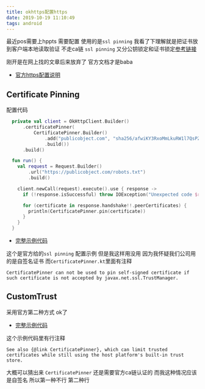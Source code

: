 ```yaml
---
title: okhttps配置https
date: 2019-10-19 11:10:49
tags: android
---
```

最近pos需要上hppts 需要配置 使用的是`ssl pinning` 我看了下理解就是把证书放到客户端本地读取验证 不走ca链 `ssl pinning` 又分公钥锁定和证书锁定[参考链接](https://www.infinisign.com/faq/what-is-ssl-pinning)

刚开是在网上找的文章后来放弃了 官方文档才是baba

- [官方https配置说明](https://square.github.io/okhttp/https/)
<!-- more -->

## Certificate Pinning
配置代码
```kotlin
  private val client = OkHttpClient.Builder()
      .certificatePinner(
          CertificatePinner.Builder()
              .add("publicobject.com", "sha256/afwiKY3RxoMmLkuRW1l7QsPZTJPwDS2pdDROQjXw8ig=")
              .build())
      .build()

  fun run() {
    val request = Request.Builder()
        .url("https://publicobject.com/robots.txt")
        .build()

    client.newCall(request).execute().use { response ->
      if (!response.isSuccessful) throw IOException("Unexpected code $response")

      for (certificate in response.handshake!!.peerCertificates) {
        println(CertificatePinner.pin(certificate))
      }
    }
  }
```
- [完整示例代码](https://github.com/square/okhttp/blob/ba2c676aaf2b825528955f61dd43004a5bd9ca98/okhttp/src/main/java/okhttp3/CertificatePinner.kt)

这个是官方给的`ssl pinning` 配置示例 但是我这样用没用 因为我怀疑我们公司用的是自签名证书 而`CertificatePinner.kt`里面有注释

`CertificatePinner can not be used to pin self-signed certificate if such certificate is not accepted by javax.net.ssl.TrustManager.`

## CustomTrust
采用官方第二种方式 ok了
- [完整示例代码](https://github.com/square/okhttp/blob/master/samples/guide/src/main/java/okhttp3/recipes/CustomTrust.java)

这个示例代码里有行注释

`See also {@link CertificatePinner}, which can limit trusted certificates while still using the host platform's built-in trust store.`

 大概可以猜出来 `CertificatePinner` 还是需要官方ca链认证的 而我这种情况应该是自签名 所以第一种不行 第二种行 
